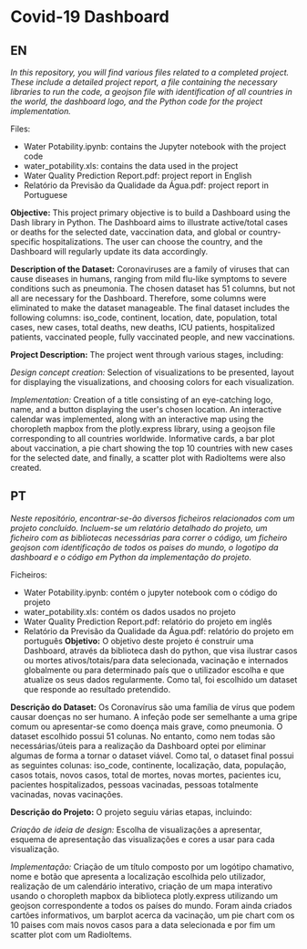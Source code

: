 # Covid-19 Dashboard

## EN
_In this repository, you will find various files related to a completed project. These include a detailed project report, a file containing the necessary libraries to run the code, a geojson file with identification of all countries in the world, the dashboard logo, and the Python code for the project implementation._

Files:
* Water Potability.ipynb: contains the Jupyter notebook with the project code
* water_potability.xls: contains the data used in the project
* Water Quality Prediction Report.pdf: project report in English
* Relatório da Previsão da Qualidade da Água.pdf: project report in Portuguese
  
**Objective:**
This project primary objective is to build a Dashboard using the Dash library in Python. The Dashboard aims to illustrate active/total cases or deaths for the selected date, vaccination data, and global or country-specific hospitalizations. The user can choose the country, and the Dashboard will regularly update its data accordingly.

**Description of the Dataset:**
Coronaviruses are a family of viruses that can cause diseases in humans, ranging from mild flu-like symptoms to severe conditions such as pneumonia. The chosen dataset has 51 columns, but not all are necessary for the Dashboard. Therefore, some columns were eliminated to make the dataset manageable. The final dataset includes the following columns: iso_code, continent, location, date, population, total cases, new cases, total deaths, new deaths, ICU patients, hospitalized patients, vaccinated people, fully vaccinated people, and new vaccinations.

**Project Description:**
The project went through various stages, including:

_Design concept creation:_ Selection of visualizations to be presented, layout for displaying the visualizations, and choosing colors for each visualization.

_Implementation:_ Creation of a title consisting of an eye-catching logo, name, and a button displaying the user's chosen location. An interactive calendar was implemented, along with an interactive map using the choropleth mapbox from the plotly.express library, using a geojson file corresponding to all countries worldwide. Informative cards, a bar plot about vaccination, a pie chart showing the top 10 countries with new cases for the selected date, and finally, a scatter plot with RadioItems were also created.

## PT

_Neste repositório, encontrar-se-ão diversos ficheiros relacionados com um projeto concluído. Incluem-se um relatório detalhado do projeto, um ficheiro com as bibliotecas necessárias para correr o código, um ficheiro geojson com identificação de todos os paises do mundo, o logotipo da dashboard e o código em Python da implementação do projeto._

Ficheiros:
* Water Potability.ipynb: contém o jupyter notebook com o código do projeto
* water_potability.xls: contém os dados usados no projeto
* Water Quality Prediction Report.pdf: relatório do projeto em inglês
* Relatório da Previsão da Qualidade da Água.pdf: relatório do projeto em português
**Objetivo:**
O objetivo deste projeto é construir uma Dashboard, através da biblioteca dash do python, que visa ilustrar casos ou mortes ativos/totais/para data selecionada, vacinação e internados globalmente ou para determinado país que o utilizador escolha e que atualize os seus dados regularmente.
Como tal, foi escolhido um dataset que responde ao resultado pretendido.

**Descrição do Dataset:**
Os Coronavírus são uma família de vírus que podem causar doenças no ser humano. A infeção pode ser semelhante a uma gripe comum ou apresentar-se como doença mais grave, como pneumonia.
O dataset escolhido possui 51 colunas. No entanto, como nem todas são necessárias/úteis para a realização da Dashboard optei por eliminar algumas de forma a tornar o dataset viável. Como tal, o dataset final possui as seguintes colunas: iso_code, continente, localização, data, população, casos totais, novos casos, total de mortes, novas mortes, pacientes icu, pacientes hospitalizados, pessoas vacinadas, pessoas totalmente vacinadas, novas vacinações. 

**Descrição do Projeto:**
O projeto seguiu várias etapas, incluindo:

_Criação de ideia de design:_ Escolha de visualizações a apresentar, esquema de apresentação das visualizações e cores a usar para cada visualização.

_Implementação:_ Criação de um título composto por um logótipo chamativo, nome e botão que apresenta a localização escolhida pelo utilizador, realização de um calendário interativo, criação de um mapa interativo usando o choropleth mapbox da biblioteca plotly.express utilizando um geojson correspondente a todos os países do mundo. Foram ainda criados cartões informativos, um barplot acerca da vacinação, um pie chart com os 10 paises com mais novos casos para a data selecionada e por fim um scatter plot com um RadioItems.
